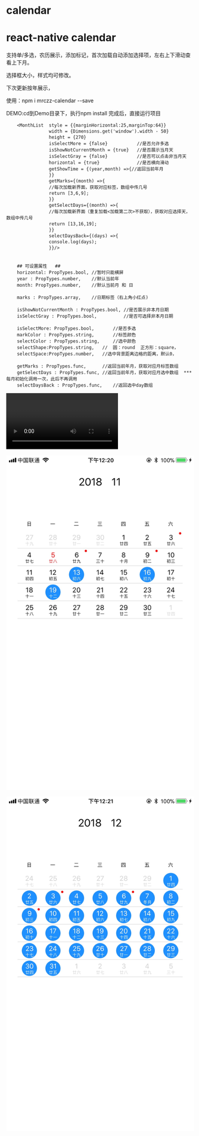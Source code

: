 # calendar
# react-native calendar
  支持单/多选，农历展示，添加标记，首次加载自动添加选择项，左右上下滑动查看上下月。
 
  选择框大小，样式均可修改。
 
  下次更新按年展示，

  使用：npm i mrczz-calendar --save

  DEMO:cd到Demo目录下，执行npm install 完成后，直接运行项目 

        <MonthList  style = {{marginHorizontal:25,marginTop:64}}
                    width = {Dimensions.get('window').width - 50}
                    height = {270}
                    isSelectMore = {false}           //是否允许多选
                    isShowNotCurrentMonth = {true}   //是否展示当月天
                    isSelectGray = {false}           //是否可以点击非当月天
                    horizontal = {true}              //是否横向滑动
                    getShowTime = {(year,month) =>{//返回当前年月
                    }}
                    getMarks={(month) =>{
                    //每次加载新界面，获取对应标签，数组中传几号
                    return [3,6,9];
                    }}
                    getSelectDays={(month) =>{
                    //每次加载新界面（重复加载<加载第二次>不获取），获取对应选择天，数组中传几号
                    return [13,16,19];
                    }}
                    selectDaysBack={(days) =>{
                    console.log(days);
                    }}/>
                        

        ## 可设置属性   ##
        horizontal: PropTypes.bool, //暂时只能横屏
        year : PropTypes.number,    //默认当前年
        month: PropTypes.number,    //默认当前月 和 日

        marks : PropTypes.array,    //日期标签（右上角小红点)

        isShowNotCurrentMonth : PropTypes.bool, //是否展示非本月日期
        isSelectGray : PropTypes.bool,          //是否可选择非本月日期

        isSelectMore: PropTypes.bool,       //是否多选
        markColor : PropTypes.string,       //标签颜色
        selectColor : PropTypes.string,     //选中颜色
        selectShape:PropTypes.string,   //  圆：round  正方形：square，
        selectSpace:PropTypes.number,   //选中背景距离边格的距离，默认0，

        getMarks : PropTypes.func,      //返回当前年月，获取对应月标签数组
        getSelectDays : PropTypes.func, //返回当前年月，获取对应月选中数组  ***每月初始化调用一次，此后不再调用
        selectDaysBack : PropTypes.func,    //返回选中day数组
                                


 ![image](https://github.com/jiajun1203/calendar/raw/master/assets/image/calGif.mp4)

 ![Alt text](https://github.com/jiajun1203/calendar/raw/master/assets/image/month.jpg)

  ![Alt text](https://github.com/jiajun1203/calendar/raw/master/assets/image/monthSelect.jpg)


